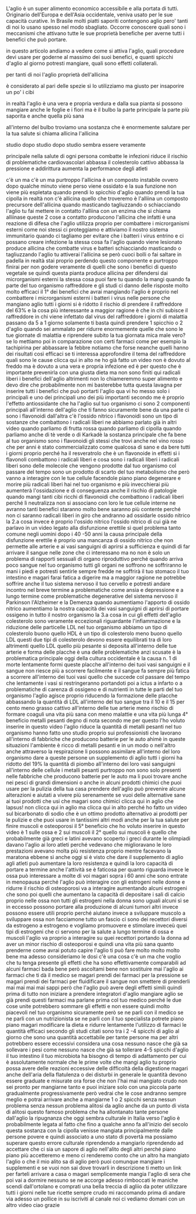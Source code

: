 L'aglio è un super alimento  economico accessibile e alla portata di tutti.
Originario dell'Europa e dell'Asia occidentale, veniva usato per le sue 
capacità curative.
In Brasile molti piatti saporiti contengono aglio pero' tanti di noi lo usano spesso nel modo sbagliato.
Occorre conoscere  quali sono i meccanismi che attivano tutte le sue proprietà benefiche 
per averne tutti i benefici che può portare.




in questo articolo andiamo a vedere come si attiva l'aglio,
quali procedure devi usare  per goderne al massimo dei suoi benefici,
e quanti spicchi d'aglio al giorno potresti mangiare, 
quali sono effetti collaterali.



per tanti di noi l'aglio
proprietà dell'allicina

è considerato al pari delle spezie
sì lo utilizziamo
ma giusto per insaporire un po' i cibi

in realtà l'aglio
è una vera e propria verdura
e dalla sua pianta si possono mangiare
anche le foglie e i fiori
ma è il bulbo la parte principale
la parte più saporita
e anche quella più sana

all'interno del bulbo
troviamo una sostanza
che è enormemente salutare
per la tua salute
si chiama allicina
l'allicina

studio dopo studio dopo studio
sembra essere veramente

principale nella salute di ogni persona
combatte le infezioni
riduce il rischio di problematiche
cardiovascolari
abbassa il colesterolo cattivo
abbassa la pressione e
addirittura
aumenta la performance degli atleti

c'è un ma
c'è un ma purtroppo
l'allicina è un composto instabile
ovvero dopo qualche minuto
viene perso viene ossidato
e la sua funzione
non viene più espletata
quando prendi lo spicchio d'aglio
quando prendi la tua cipolla
in realtà non c'è allicina
quello che troveremo è l'alliina
un composto precursore dell'allicina
quando
masticando tagliuzzando
o schiacciando l'aglio
tu fai mettere in contatto l'alliina
con un enzima che si chiama alliinase
queste 2 cose a contatto
producono l'allicina
che infatti è una reazione di difesa
che l'aglio utilizza
proprio per combattere
i microrganismi esterni
come noi stessi ci proteggiamo
e attiviamo il nostro sistema
immunitario quando ci tagliamo
per evitare che i batteri i virus
entrino e ci possano creare infezione
la stessa cosa fa l'aglio
quando viene lesionato
produce allicina
che combatte virus e batteri
schiacciando masticando
o tagliuzzando l'aglio
tu attiverai l'allicina
se però cuoci
bolli o fai saltare in padella
in realtà stai proprio perdendo
questo componente
e purtroppo
finirai per non godere veramente
di quelli che sono i benefici
di questo vegetale
se quindi questa pianta
produce allicina
per difendersi
dai microrganismi esterni
la stessa cosa puoi fare tu
quando la mangi quando fa parte
del tuo organismo
raffreddore
e gli studi ci danno delle risposte
molto molto efficaci
il 1° dei benefici che avrai
mangiando l'aglio
è proprio nel combattere
i microrganismi esterni i batteri i virus
nelle persone che mangiano
aglio tutti i giorni
si è ridotto il rischio di prendere
il raffreddore del 63%
e la cosa più interessante
a maggior ragione è che
in chi subisce il raffreddore
in chi viene infettato
dal virus del raffreddore
i giorni di malattia passano da 5
a 1 giorno solamente
ti basta quindi prendere
1 spicchio o 2 d'aglio
quando sei ammalato
per ridurre enormemente
quelle che sono le tue giornate
di malattia
e riprendere subito la tua giornata
mica male vero?
se lo mettiamo poi in comparazione
con certi farmaci
come per esempio la tachipirina
per abbassare la febbre
notiamo che forse neanche quelli
hanno dei risultati così efficaci
se ti interessa approfondire
il tema del raffreddore
quali sono le cause
clicca qui in alto ne ho già fatto un video
non è dovuto al freddo
ma è dovuto a una vera e propria infezione
ed è per questo
che è importante prevenirla
con una giusta dieta
ma non sono finiti qui
radicali liberi
i benefici dell'aglio
altrimenti non lo chiameremmo
super alimento
e devo dire che probabilmente
non mi basterebbe
tutta questa lavagna per inserire
tutti i benefici che può portarti l'aglio
qua vi ho messo solo i principali
e uno dei principali
uno dei più importanti secondo me
è proprio l'effetto antiossidante
che ha l'aglio sul tuo organismo
ci sono 2 componenti principali
all'interno dell'aglio
che ti fanno sicuramente bene
da una parte ci sono i flavonoidi
dall'altra c'è l'ossido nitrico
i flavonoidi
sono un tipo di sostanze
che combattono i radicali liberi
ne abbiamo parlato già in altri video
quando parliamo di frutta rossa
quando parliamo di cipolla
quando parliamo anche di tè verde
o di Karkadè
la sostanza principale che fa bene
al tuo organismo sono i flavonoidi
gli stessi che trovi anche nel vino rosso
che per anni è stato commercializzato
come qualcosa di sano
e da bere tutti i giorni
proprio perché ha il resveratrolo
che è un flavonoide
in effetti sì i flavonoli
combattono i radicali liberi
e cosa sono i radicali liberi
i radicali liberi sono delle molecole
che vengono prodotte dal tuo organismo
col passare del tempo
sono un prodotto di scarto
del tuo metabolismo
che però vanno a interagire
con le tue cellule
facendole piano piano degenerare
e morire
più radicali liberi hai nel tuo organismo
e più invecchierai
più aumenterà l'ossidazione
e di conseguenza anche
il rischio di patologie
quando mangi
tanti cibi ricchi di flavonoidi
che combattono i radicali liberi
perché lì neutralizza
non si associano con loro
le tue cellule interne
ne avranno tanti benefici
staranno molto bene
saranno più contente
perché non ci saranno radicali liberi
in giro che andranno ad ossidarle
ossido nitrico
la 2.a cosa invece è proprio
l'ossido nitrico
l'ossido nitrico di cui già ne parlavo
in un video legato
alla disfunzione erettile
sì quel problema tanto comune
negli uomini dopo i 40 -50 anni
la causa principale
della disfunzione erettile
è proprio una mancanza di ossido nitrico
che non permette alle arterie
e ai vasi sanguigni
di aprirsi a sufficienza
e quindi di far arrivare il sangue
nelle zone che ci interessano
ma no non è solo un problema
di rapporti sessuali
di organo riproduttivo
perché quando arriva poco sangue
nel tuo organismo
tutti gli organi ne soffrono
ne soffriranno le mani i piedi
e potresti sentirle sempre fredde
ne soffrirà il tuo stomaco
il tuo intestino
e magari farai fatica a digerire
ma a maggior ragione
ne potrebbe soffrire
anche il tuo sistema nervoso
il tuo cervello
e potresti andare incontro
nel breve termine
a problematiche come ansia
e depressione
e a lungo termine
come problematiche degenerative
del sistema nervoso
il Parkinson l'Alzheimer e la Demenza
quando aumentiamo
l'apporto di ossido nitrico
aumentiamo la nostra capacità
dei vasi sanguigni di aprirsi
di portare ossigeno
in tutto il nostro organismo
la 3.a cosa
in cui gli effetti dell'aglio
colesterolo
sono veramente eccezionali
riguardante l'infiammazione
e la riduzione delle particelle LDL
nel tuo organismo
abbiamo un tipo di colesterolo buono
quello HDL
è un tipo di colesterolo meno buono
quello LDL
questi due tipi di colesterolo
devono essere equilibrati tra di loro
altrimenti
quello LDL quello più pesante
si deposita all'interno delle tue arterie
e forma delle placche
è una delle problematiche
anzi scusate
è la problematica principale oggi
della cultura occidentale
è la causa n. 1 di morte
lentamente formi queste placche
all'interno dei tuoi vasi sanguigni
e il sangue non riesce più
a scorrere facilmente
e il sangue fa sempre più fatica
a scorrere all'interno dei tuoi vasi
quello che succede
col passare del tempo
che lentamente i vasi si restringeranno
portandoti poi a ictus a infarto
o a problematiche di carenza
di ossigeno e di nutrienti
in tutte le parti del tuo organismo
l'aglio agisce proprio riducendo
la formazione delle placche
abbassando la quantità di LDL
all'interno del tuo sangue
tra il 10 e il 15 per cento
meno grasso cattivo
all'interno delle tue arterie
meno rischio di formare coaguli
una vita più sana con meno malattie
e una vita più lunga
4° beneficio
metalli pesanti
degno di nota secondo me
per questo l'ho voluto inserire
in questo video
l'aglio
riduce la quantità di metalli pesanti
nel tuo organismo
hanno fatto uno studio
proprio sui professionisti
che lavorano all'interno di fabbriche
che producono batterie per le auto
ahimè in queste situazioni
l'ambiente è ricco di metalli pesanti
e in un modo o nell'altro
anche attraverso la respirazione
li possono assimilare
all'interno del loro organismo
dare a queste persone
un supplemento di aglio tutti i giorni
ha ridotto del 19%
la quantità di piombo
all'interno dei loro vasi sanguigni
all'interno delle cellule
i metalli pesanti purtroppo
non sono solo presenti
nelle fabbriche che producono
batterie per le auto
ma li puoi trovare anche nei pesci
di grandi dimensioni
o anche in alcuni prodotti chimici
che puoi usare per la pulizia
della tua casa
prendere dell'aglio
può prevenire alcune alterazioni
e aiutati a vivere più serenamente
se vuoi delle alternative sane
ai tuoi prodotti che usi
che magari sono chimici
clicca qui in aglio
che lapsus! non clicca qui in aglio ma
clicca qui in alto
perché ho fatto un video
sul bicarbonato di sodio
che è un ottimo prodotto alternativo
ai prodotti per le pulizie
e che puoi usare in tantissimi altri modi
anche per la tua salute
per finire
muscoli e osteoporosi
il 5° beneficio che ho voluto
inserire in questo video
è 1 sulle ossa e 2 sui muscoli
il 2° quello sui muscoli
è quello che probabilmente già
greci e latini avevano scoperto
i greci durante le olimpiadi
davano l'aglio ai loro atleti
perché vedevano che miglioravano
le loro prestazioni
avevano molta più resistenza
proprio mentre facevano la maratona
ebbene sì
anche oggi si è visto che
dare il supplemento di aglio agli atleti
può aumentare la loro resistenza
e quindi la loro capacità
di portare a termine anche l'attività
se è faticosa
per quanto riguarda invece le ossa
può interessare a molte di voi
magari sopra i 60 anni
che sono entrate in menopausa
perché l'aglio
può interagire con gli estrogeni
nelle donne
e ridurre il rischio di osteoporosi
va a interagire
aumentando alcuni estrogeni
che sono poi quelli che aumentano
la capacità di depositare
i sali di calcio proprio nelle ossa
non tutti gli estrogeni nella donna
sono uguali
alcuni sì se in eccesso
possono portare alla produzione
di alcuni tumori
altri invece possono essere utili
proprio perché aiutano invece
a sviluppare muscolo a sviluppare ossa
non facciamone tutto un fascio
ci sono dei recettori diversi
da estrogeno a estrogeno
e vogliamo promuovere
e stimolare inveceù
quei tipi di estrogeni che ci servono
per la salute a lungo termine
di ossa e muscoli
l'aglio va proprio a interagire
su quei recettori
portando la donna ad aver
un minor rischio di osteoporosi
e quindi una vita più sana
quanto prenderne
come avrai potuto capire
l'aglio ti può fare
molto molto molto bene
ma adesso consideriamo le dosi
c'è una cosa c'è un ma
che voglio che tu tenga presente
gli effetti che ha
sono effettivamente comparabili
ad alcuni farmaci
bada bene però ascoltami bene
non sostituire mai
l'aglio ai farmaci che ti dà il medico
se magari prendi dei farmaci
per la pressione
se magari prendi dei farmaci
per fluidificare il sangue
non smettere di prenderli mai
mai mai mai
sappi però che l'aglio
può avere degli effetti simili
quindi prima di tutto
non iniziare a prendere
integratori d'aglio mangiare aglio
se già prendi questi farmaci
ma parlane prima col tuo medico
perché le due cose unite
potrebbero sommare gli effetti
e non essere quindi molto piacevoli
nel tuo organismo
sicuramente però
se ne parli con il medico
se ne parli con un nutrizionista
se ne parli con il tuo specialista
potrete piano piano magari
modificare la dieta
e ridurre lentamente
l'utilizzo di farmaci
le quantità efficaci
secondo gli studi citati
sono tra i 2 -4 spicchi di aglio al giorno
che sono una quantità accettabile
per tante persone
ma per altri potrebbero essere
eccessivi
considera una cosa
nessuno nasce
che già sa sollevare i pesi
come nessuno nasce
che già sa tollerare 4-5 spicchi d'aglio
il tuo intestino il tuo microbiota
ha bisogno di tempo di adattamento
per cui è assolutamente normale
che le prime volte che mangi aglio
tu proprio possa avere delle reazioni
eccessive delle difficoltà
della digestione
magari anche dell'aria della flatulenza
o dei disturbi in generale
le quantità devono essere
graduate e misurate
ora forse
che non l'hai mai mangiato crudo
non sei pronto per mangiarne tanto
e puoi iniziare solo
con una piccola parte
gradualmente progressivamente
però vedrai che le cose andranno
sempre meglio
e potrai arrivare anche a mangiarne
1 o 2 spicchi senza nessun problema
senza nessun problema
alitosi da aglio
anche da un punto di vista di alitosi
questo famoso problema
che ha allontanato
tante persone dall'aglio
la ripugnanza
che oggi sembra culturale in Italia
verso l'aglio
è probabilmente legata al fatto
che fino a qualche anno fa
all'inizio del secolo
questa sostanza con la cipolla
venisse mangiata principalmente
dalle persone povere
e quindi associato
a uno stato di povertà
ma possiamo superare
questo errore culturale
riprendendo a mangiarlo
riprendendo ad accettare
che ci sia un sapore di aglio
nell'alito degli altri
perché piano piano più accetteremo
e meno ci renderemo conto
che un altro ha mangiato l'aglio
o che il mio alito sa di aglio
però puoi comunque mangiare
i supplementi
e se vuoi non sai dove trovarli
in descrizione ti metto un link
per farteli arrivare a casa
o magari semplicemente
mangia l'aglio di sera
che poi vai a dormire
nessuno se ne accorge
adesso rimboccati le maniche
scendi dall'ortolano
e comprati una bella treccia di agliio
da poter utilizzare tutti i giorni
nelle tue ricette
sempre crudo mi raccomando
prima di andare via adesso
un pollice in su iscriviti al canale
noi ci vediamo domani con un altro video
ciao grazie